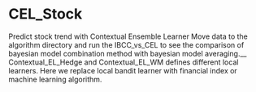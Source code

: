# CEL_Stock
Predict stock trend with Contextual Ensemble Learner 
Move data to the algorithm directory and run the IBCC_vs_CEL to see the comparison of bayesian model combination method with bayesian model averaging.__
Contextual_EL_Hedge and Contextual_EL_WM defines different local learners. Here we replace local bandit learner with financial index or machine learning algorithm.  
